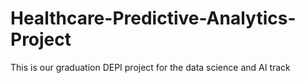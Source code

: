 # Healthcare-Predictive-Analytics-Project
This is our graduation DEPI project for the data science and AI track  
